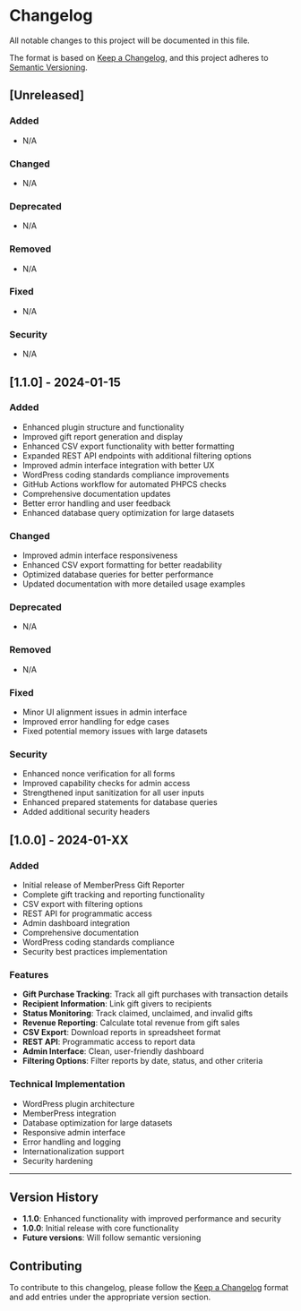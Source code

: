 # Changelog

All notable changes to this project will be documented in this file.

The format is based on [Keep a Changelog](https://keepachangelog.com/en/1.0.0/),
and this project adheres to [Semantic Versioning](https://semver.org/spec/v2.0.0.html).

## [Unreleased]

### Added
- N/A

### Changed
- N/A

### Deprecated
- N/A

### Removed
- N/A

### Fixed
- N/A

### Security
- N/A

## [1.1.0] - 2024-01-15

### Added
- Enhanced plugin structure and functionality
- Improved gift report generation and display
- Enhanced CSV export functionality with better formatting
- Expanded REST API endpoints with additional filtering options
- Improved admin interface integration with better UX
- WordPress coding standards compliance improvements
- GitHub Actions workflow for automated PHPCS checks
- Comprehensive documentation updates
- Better error handling and user feedback
- Enhanced database query optimization for large datasets

### Changed
- Improved admin interface responsiveness
- Enhanced CSV export formatting for better readability
- Optimized database queries for better performance
- Updated documentation with more detailed usage examples

### Deprecated
- N/A

### Removed
- N/A

### Fixed
- Minor UI alignment issues in admin interface
- Improved error handling for edge cases
- Fixed potential memory issues with large datasets

### Security
- Enhanced nonce verification for all forms
- Improved capability checks for admin access
- Strengthened input sanitization for all user inputs
- Enhanced prepared statements for database queries
- Added additional security headers

## [1.0.0] - 2024-01-XX

### Added
- Initial release of MemberPress Gift Reporter
- Complete gift tracking and reporting functionality
- CSV export with filtering options
- REST API for programmatic access
- Admin dashboard integration
- Comprehensive documentation
- WordPress coding standards compliance
- Security best practices implementation

### Features
- **Gift Purchase Tracking**: Track all gift purchases with transaction details
- **Recipient Information**: Link gift givers to recipients
- **Status Monitoring**: Track claimed, unclaimed, and invalid gifts
- **Revenue Reporting**: Calculate total revenue from gift sales
- **CSV Export**: Download reports in spreadsheet format
- **REST API**: Programmatic access to report data
- **Admin Interface**: Clean, user-friendly dashboard
- **Filtering Options**: Filter reports by date, status, and other criteria

### Technical Implementation
- WordPress plugin architecture
- MemberPress integration
- Database optimization for large datasets
- Responsive admin interface
- Error handling and logging
- Internationalization support
- Security hardening

---

## Version History

- **1.1.0**: Enhanced functionality with improved performance and security
- **1.0.0**: Initial release with core functionality
- **Future versions**: Will follow semantic versioning

## Contributing

To contribute to this changelog, please follow the [Keep a Changelog](https://keepachangelog.com/en/1.0.0/) format and add entries under the appropriate version section.
